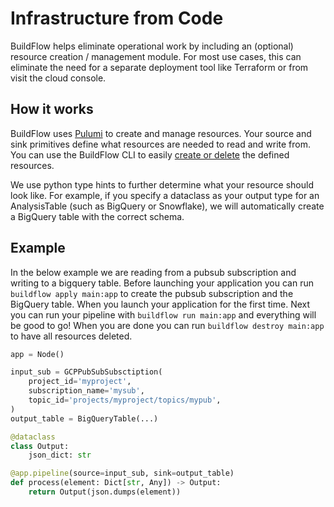 # Infrastructure from Code

BuildFlow helps eliminate operational work by including an (optional) resource creation / management module. For most use cases, this can eliminate the need for a separate deployment tool like Terraform or from visit the cloud console.

## How it works

BuildFlow uses [Pulumi](https://www.pulumi.com) to create and manage resources. Your source and sink primitives define what resources are needed to read and write from. You can use the BuildFlow CLI to easily [create or delete](../user-guides/primitives/resource-management) the defined resources.

We use python type hints to further determine what your resource should look like. For example, if you specify a dataclass as your output type for an AnalysisTable (such as BigQuery or Snowflake), we will automatically create a BigQuery table with the correct schema.

## Example

In the below example we are reading from a pubsub subscription and writing to a bigquery table. Before launching your application you can run `buildflow apply main:app` to create the pubsub subscription and the BigQuery table. When you launch your application for the first time. Next you can run your pipeline with `buildflow run main:app` and everything will be good to go! When you are done you can run `buildflow destroy main:app` to have all resources deleted.

```python
app = Node()

input_sub = GCPPubSubSubsctiption(
    project_id='myproject',
    subscription_name='mysub',
    topic_id='projects/myproject/topics/mypub',
)
output_table = BigQueryTable(...)

@dataclass
class Output:
    json_dict: str

@app.pipeline(source=input_sub, sink=output_table)
def process(element: Dict[str, Any]) -> Output:
    return Output(json.dumps(element))
```
